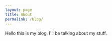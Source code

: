 ```yaml
---
layout: page
title: About
permalink: /blog/
---
```


Hello this is my blog. I'll be talking about my stuff.